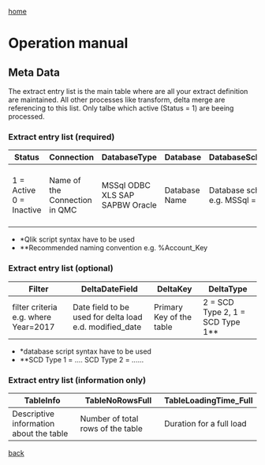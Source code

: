 [home](/index.md)

# Operation manual

## Meta Data

The extract entry list is the main table where are all your extract definition are maintained. All other processes like transform, delta merge are referencing to this list. Only talbe which active (Status = 1) are beeing processed.


### Extract entry list (required)

| Status | Connection | DatabaseType | Database | DatabaseSchema | TableSQL | TableSave | TableSaveLocation | PrimaryKey | PrimaryKeyName | FullLoad | NoRecords |
| --- | --- | --- | --- | --- | --- | --- | --- | --- | --- | --- | --- |
| 1 = Active 0 = Inactive | Name of the Connection in QMC | MSSql ODBC XLS SAP SAPBW Oracle | Database Name |  Database schema e.g. MSSql = .dbo | Table name in the database | Name of the QVD table to be saved | Folder Name where to QVD should be saved | definition of the primary key* | Name of the Primary Key** | 1 = Full Load 0 = Delta Load | No. of records to be loaded. Set to 999999999999 of all shall be loaded | 


- *Qlik script syntax have to be used
- **Recommended naming convention e.g. %Account_Key

### Extract entry list (optional)

| Filter | DeltaDateField | DeltaKey | DeltaType | 
| --- | --- | --- | --- | 
| filter criteria e.g. where Year=2017  | Date field to be used for delta load e.d. modified_date | Primary Key of the table | 2 = SCD Type 2, 1 = SCD Type 1** |


- *database script syntax have to be used
- **SCD Type 1 = .... SCD Type 2 = ......

### Extract entry list (information only)

| TableInfo | TableNoRowsFull | TableLoadingTime_Full |
| --- | --- | --- | 
| Descriptive information about the table  | Number of total rows of the table | Duration for a full load |


[back](/index.md)
